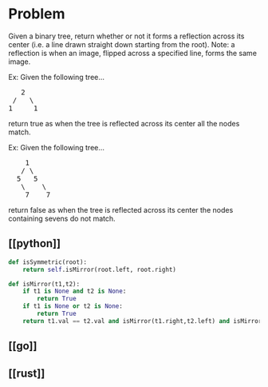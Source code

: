 # Problem

Given a binary tree, return whether or not it forms a reflection across its center (i.e. a line drawn straight down starting from the root).
Note: a reflection is when an image, flipped across a specified line, forms the same image.

Ex: Given the following tree…
<pre>
   2
 /   \
1     1
</pre>
return true as when the tree is reflected across its center all the nodes match.

Ex: Given the following tree…
<pre>
    1
   / \
  5   5
   \    \
    7    7
</pre>
return false as when the tree is reflected across its center the nodes containing sevens do not match.

## [[python]]

```python
def isSymmetric(root):
    return self.isMirror(root.left, root.right)

def isMirror(t1,t2):
    if t1 is None and t2 is None:
        return True
    if t1 is None or t2 is None:
        return True
    return t1.val == t2.val and isMirror(t1.right,t2.left) and isMirror(t1.right,t2.left)
```

## [[go]]

## [[rust]]